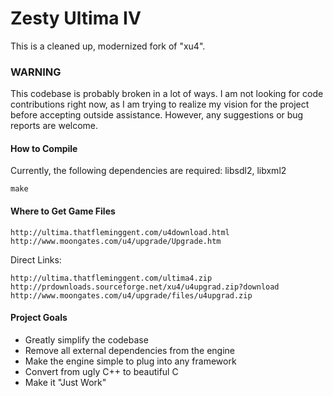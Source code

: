 # Zesty Ultima IV

This is a cleaned up, modernized fork of "xu4".

### WARNING
This codebase is probably broken in a lot of ways.
I am not looking for code contributions right now,
as I am trying to realize my vision for the project
before accepting outside assistance. However, any
suggestions or bug reports are welcome.

#### How to Compile
Currently, the following dependencies are required:
libsdl2, libxml2
```
make
```

#### Where to Get Game Files
```
http://ultima.thatfleminggent.com/u4download.html
http://www.moongates.com/u4/upgrade/Upgrade.htm
```
Direct Links:
```
http://ultima.thatfleminggent.com/ultima4.zip
http://prdownloads.sourceforge.net/xu4/u4upgrad.zip?download
http://www.moongates.com/u4/upgrade/files/u4upgrad.zip
```

#### Project Goals
* Greatly simplify the codebase
* Remove all external dependencies from the engine
* Make the engine simple to plug into any framework
* Convert from ugly C++ to beautiful C
* Make it "Just Work"
